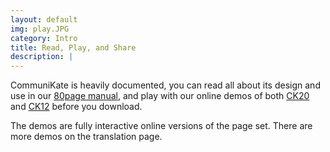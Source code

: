 ```yaml
---
layout: default
img: play.JPG
category: Intro
title: Read, Play, and Share
description: |
---
```

CommuniKate is heavily documented, you can read all about its design and use in our [80page manual](https://github.com/joereddington/CommuniKate/blob/master/CommuniKateManualLaunch.docx?raw=true), and play with our online demos of both [CK20](http://equalitytime.github.io/CommuniKate/demos/CK20V2.pptx/) and [CK12](http://equalitytime.github.io/CommuniKate/demos/CK12+V2.pptx/) before you download.  

The demos are fully interactive online versions of the page set. There are more demos on the translation page.

